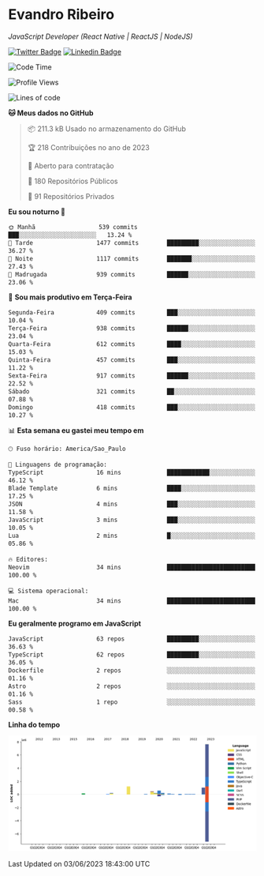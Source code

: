 # Evandro **Ribeiro**

*JavaScript Developer (React Native | ReactJS | NodeJS)*

[![Twitter Badge](https://img.shields.io/badge/-@ribeiroevandro-201B2D?style=flat-square&labelColor=201B2D&logo=twitter&logoColor=white&link=https://twitter.com/ribeiroevandro)](https://twitter.com/ribeiroevandro) 
[![Linkedin Badge](https://img.shields.io/badge/-Evandro%20Ribeiro-201B2D?style=flat-square&logo=Linkedin&logoColor=white&link=https://www.linkedin.com/in/ribeiroevandro)](https://www.linkedin.com/in/ribeiroevandro) 


<!--START_SECTION:waka-->
![Code Time](http://img.shields.io/badge/Code%20Time-3%2C212%20hrs%2047%20mins-blue)

![Profile Views](http://img.shields.io/badge/Visualizac%C3%B5es%20do%20perfil-0-blue)

![Lines of code](https://img.shields.io/badge/Desde%20o%20Hello%20World%20eu%20escrevi-12.0%20million%20linhas%20de%20c%C3%B3digo-blue)

**🐱 Meus dados no GitHub** 

> 📦 211.3 kB Usado no armazenamento do GitHub 
 > 
> 🏆 218 Contribuições no ano de 2023
 > 
> 💼 Aberto para contratação
 > 
> 📜 180 Repositórios Públicos 
 > 
> 🔑 91 Repositórios Privados 
 > 
**Eu sou noturno 🦉** 

```text
🌞 Manhã                  539 commits         ███░░░░░░░░░░░░░░░░░░░░░░   13.24 % 
🌆 Tarde                  1477 commits        █████████░░░░░░░░░░░░░░░░   36.27 % 
🌃 Noite                  1117 commits        ███████░░░░░░░░░░░░░░░░░░   27.43 % 
🌙 Madrugada              939 commits         ██████░░░░░░░░░░░░░░░░░░░   23.06 % 
```
📅 **Sou mais produtivo em Terça-Feira** 

```text
Segunda-Feira            409 commits         ███░░░░░░░░░░░░░░░░░░░░░░   10.04 % 
Terça-Feira              938 commits         ██████░░░░░░░░░░░░░░░░░░░   23.04 % 
Quarta-Feira             612 commits         ████░░░░░░░░░░░░░░░░░░░░░   15.03 % 
Quinta-Feira             457 commits         ███░░░░░░░░░░░░░░░░░░░░░░   11.22 % 
Sexta-Feira              917 commits         ██████░░░░░░░░░░░░░░░░░░░   22.52 % 
Sábado                   321 commits         ██░░░░░░░░░░░░░░░░░░░░░░░   07.88 % 
Domingo                  418 commits         ███░░░░░░░░░░░░░░░░░░░░░░   10.27 % 
```


📊 **Esta semana eu gastei meu tempo em** 

```text
🕑︎ Fuso horário: America/Sao_Paulo

💬 Linguagens de programação: 
TypeScript               16 mins             ████████████░░░░░░░░░░░░░   46.12 % 
Blade Template           6 mins              ████░░░░░░░░░░░░░░░░░░░░░   17.25 % 
JSON                     4 mins              ███░░░░░░░░░░░░░░░░░░░░░░   11.58 % 
JavaScript               3 mins              ███░░░░░░░░░░░░░░░░░░░░░░   10.05 % 
Lua                      2 mins              █░░░░░░░░░░░░░░░░░░░░░░░░   05.86 % 

🔥 Editores: 
Neovim                   34 mins             █████████████████████████   100.00 % 

💻 Sistema operacional: 
Mac                      34 mins             █████████████████████████   100.00 % 
```

**Eu geralmente programo em JavaScript** 

```text
JavaScript               63 repos            █████████░░░░░░░░░░░░░░░░   36.63 % 
TypeScript               62 repos            █████████░░░░░░░░░░░░░░░░   36.05 % 
Dockerfile               2 repos             ░░░░░░░░░░░░░░░░░░░░░░░░░   01.16 % 
Astro                    2 repos             ░░░░░░░░░░░░░░░░░░░░░░░░░   01.16 % 
Sass                     1 repo              ░░░░░░░░░░░░░░░░░░░░░░░░░   00.58 % 
```



**Linha do tempo**

![Lines of Code chart](https://raw.githubusercontent.com/ribeiroevandro/ribeiroevandro/main/assets/bar_graph.png)


 Last Updated on 03/06/2023 18:43:00 UTC
<!--END_SECTION:waka-->
